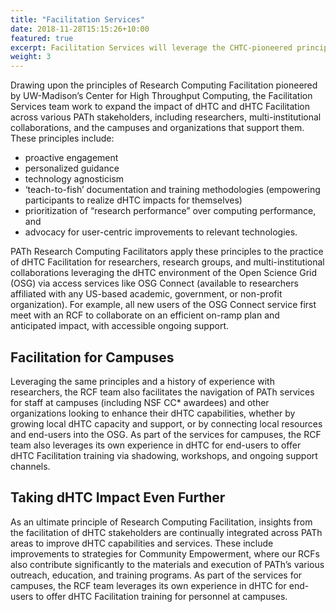```yaml
---
title: "Facilitation Services"
date: 2018-11-28T15:15:26+10:00
featured: true
excerpt: Facilitation Services will leverage the CHTC-pioneered principles of Research Computing Facilitation to accelerate dHTC uptake by campus researchers and collaborations leveraging via the Open Science Federation and OSG Connect, and by campuses and other organizations interested in advancing their own dHTC and dHTC Facilitation capabilities.
weight: 3
---
```


Drawing upon the principles of Research Computing Facilitation pioneered by UW-Madison’s Center for High Throughput Computing, the Facilitation Services team work to expand the impact of dHTC and dHTC Facilitation across various PATh stakeholders, including researchers, multi-institutional collaborations, and the campuses and organizations that support them. These principles include: 
* proactive engagement
* personalized guidance
* technology agnosticism
* ‘teach-to-fish’ documentation and training methodologies (empowering participants to realize dHTC impacts for themselves)
* prioritization of “research performance” over computing performance, and
* advocacy for user-centric improvements to relevant technologies.

PATh Research Computing Facilitators apply these principles to the practice of dHTC Facilitation for researchers, research groups, and multi-institutional collaborations leveraging the dHTC environment of the Open Science Grid (OSG) via access services like OSG Connect (available to researchers affiliated with any US-based academic, government, or non-profit organization). For example, all new users of the OSG Connect service first meet with an RCF to collaborate on an efficient on-ramp plan and anticipated impact, with accessible ongoing support. 

## Facilitation for Campuses

Leveraging the same principles and a history of experience with researchers, the RCF team also facilitates the navigation of PATh services for staff at campuses  (including NSF CC* awardees) and other organizations looking to enhance their dHTC capabilities, whether by growing local dHTC capacity and support, or by connecting local resources and end-users into the OSG. As part of the services for campuses, the RCF team also leverages its own experience in dHTC for end-users to offer dHTC Facilitation training via shadowing, workshops, and ongoing support channels.

## Taking dHTC Impact Even Further

As an ultimate principle of Research Computing Facilitation, insights from the facilitation of dHTC stakeholders are continually integrated across PATh areas to improve dHTC capabilities and services. These include improvements to strategies for Community Empowerment, where our RCFs also contribute significantly to the materials and execution of PATh’s various outreach, education, and training programs. As part of the services for campuses, the RCF team leverages its own experience in dHTC for end-users to offer dHTC Facilitation training for personnel at campuses. 